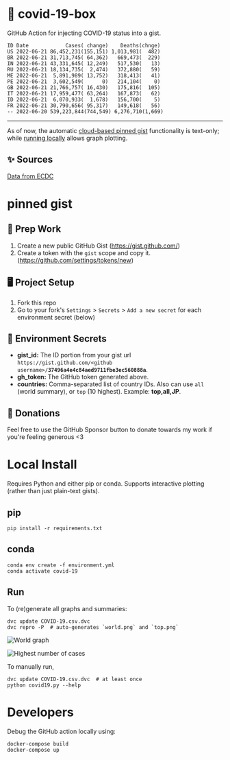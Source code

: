 # 🏥 covid-19-box

GitHub Action for injecting COVID-19 status into a gist.

```
ID Date            Cases( change)    Deaths(chnge)
US 2022-06-21 86,452,231(155,151) 1,013,981(  482)
BR 2022-06-21 31,713,745( 64,362)   669,473(  229)
IN 2022-06-21 43,331,645( 12,249)   517,530(   13)
RU 2022-06-21 18,134,735(  2,474)   372,880(   59)
ME 2022-06-21  5,891,989( 13,752)   318,413(   41)
PE 2022-06-21  3,602,549(      0)   214,104(    0)
GB 2022-06-21 21,766,757( 16,430)   175,816(  105)
IT 2022-06-21 17,959,477( 63,264)   167,873(   62)
ID 2022-06-21  6,070,933(  1,678)   156,700(    5)
FR 2022-06-21 30,790,656( 95,317)   149,618(   56)
-- 2022-06-20 539,223,844(744,549) 6,276,710(1,669)
```

---

As of now, the automatic [cloud-based pinned gist](#pinned-gist) functionality is text-only;
while [running locally](#local-install) allows graph plotting.

## ✨ Sources

[Data from ECDC](https://www.ecdc.europa.eu/en/publications-data/download-todays-data-geographic-distribution-covid-19-cases-worldwide)

# pinned gist

## 🎒 Prep Work
1. Create a new public GitHub Gist (https://gist.github.com/)
1. Create a token with the `gist` scope and copy it. (https://github.com/settings/tokens/new)

## 🖥 Project Setup
1. Fork this repo
1. Go to your fork's `Settings` > `Secrets` > `Add a new secret` for each environment secret (below)

## 🤫 Environment Secrets
- **gist_id:** The ID portion from your gist url `https://gist.github.com/<github username>/`**`37496a4e4c84aed9711fbe3ec560888a`**.
- **gh_token:** The GitHub token generated above.
- **countries:** Comma-separated list of country IDs. Also can use `all` (world summary), or `top` (10 highest). Example: **top,all,JP**.

## 💸 Donations

Feel free to use the GitHub Sponsor button to donate towards my work if you're feeling generous <3

# Local Install

Requires Python and either pip or conda. Supports interactive plotting (rather than just plain-text gists).

## pip

```
pip install -r requirements.txt
```

## conda

```
conda env create -f environment.yml
conda activate covid-19
```

## Run

To (re)generate all graphs and summaries:

```
dvc update COVID-19.csv.dvc
dvc repro -P  # auto-generates `world.png` and `top.png`
```

![World graph](world.png)

![Highest number of cases](top.png)

To manually run,

```
dvc update COVID-19.csv.dvc  # at least once
python covid19.py --help
```

# Developers

Debug the GitHub action locally using:

```
docker-compose build
docker-compose up
```
